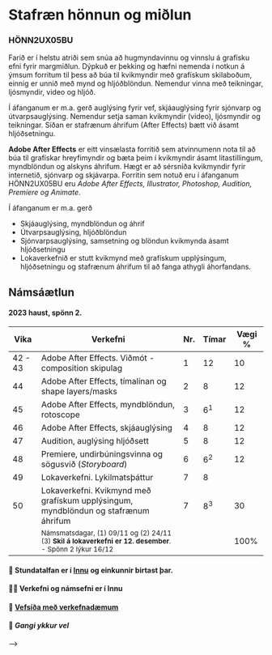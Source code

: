 # Stafræn hönnun og miðlun

### HÖNN2UX05BU

Farið er í helstu atriði sem snúa að hugmyndavinnu og vinnslu á grafísku efni fyrir margmiðlun. Dýpkuð er þekking og hæfni nemenda í notkun á  ýmsum forritum til þess að búa til kvikmyndir með grafískum skilaboðum, einnig er unnið með mynd og hljóðblöndun. Nemendur vinna með teikningar, ljósmyndir, video og hljóð.

Í áfanganum er m.a. gerð auglýsing fyrir vef, skjáauglýsing fyrir sjónvarp og útvarpsauglýsing. Nemendur setja saman kvikmyndir (video), ljósmyndir og teikningar. Síðan er stafrænum áhrifum (After Effects) bætt við ásamt hljóðsetningu. 

**Adobe After Effects** er eitt vinsælasta forritið sem atvinnumenn nota til að búa til grafískar hreyfimyndir og bæta þeim í kvikmyndir ásamt litastillingum, myndblöndun og alskyns áhrifum. Hægt er að sérsníða kvikmyndir fyrir internetið, sjónvarp og skjávarpa. Forritin sem notuð eru í áfanganum HÖNN2UX05BU eru _Adobe After Effects, Illustrator, Photoshop, Audition, Premiere og Animate_.

Í áfanganum er m.a. gerð 

- Skjáauglýsing, myndblöndun og áhrif
- Útvarpsauglýsing, hljóðblöndun
- Sjónvarpsauglýsing, samsetning og blöndun kvikmynda ásamt hljóðsetningu
- Lokaverkefnið er stutt kvikmynd með grafískum upplýsingum, hljóðsetningu og stafrænum áhrifum til að fanga athygli áhorfandans. 

## Námsáætlun

#### 2023 haust, spönn 2. 

| Vika  | Verkefni  | Nr. | Tímar | Vægi % |
|---|---|---|---|---|
| 42 - 43 | Adobe After Effects. Viðmót - composition skipulag | 1 | 12  | 10  |
| 44 | Adobe After Effects, tímalínan og shape layers/masks | 2  | 8  | 12  |
| 45 | Adobe After Effects, myndblöndun, rotoscope | 3  | 6<sup>1</sup> | 12 |
| 46 | Adobe After Effects, skjáauglýsing | 4  | 8  | 12  |
| 47 | Audition, auglýsing hljóðsett  | 5  | 8  | 12  |
| 48 | Premiere, undirbúningsvinna og sögusvið (_Storyboard_) | 6  | 6<sup>2</sup> | 12  |
| 49 | Lokaverkefni. Lykilmatsþáttur | 7  | 8 |   |
| 50 | Lokaverkefni. Kvikmynd með grafískum upplýsingum, myndblöndun og stafrænum áhrifum | 7 | 8<sup>3</sup> | 30  |
|   | <sub>Námsmatsdagar, (1) 09/11 og (2) 24/11<br>(3) **Skil á lokaverkefni er 12. desember**. - Spönn 2 lýkur  16/12 </sub> |  |  | 100%  |


#### 👋 Stundatalfan er í [Innu](https://r.inna.is/) og einkunnir birtast þar.

#### 👩‍💻 Verkefni og námsefni er í Innu

#### 🌈 [Vefsíða með verkefnadæmum](https://margmidlun.github.io/)

#### 🧙 _Gangi ykkur vel_ 

-->

